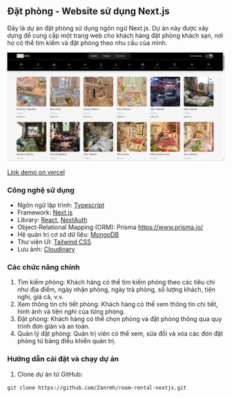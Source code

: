 ## Đặt phòng - Website sử dụng Next.js

Đây là dự án đặt phòng sử dụng ngôn ngữ Next.js. Dự án này được xây dựng để cung cấp một trang web cho khách hàng đặt phòng khách sạn, nơi họ có thể tìm kiếm và đặt phòng theo nhu cầu của mình.

![ảnh demo](./public/images/demo.png)

[Link demo on vercel](https://room-rental-orcin.vercel.app/)

### Công nghệ sử dụng

- Ngôn ngữ lập trình: [Typescript](https://www.typescriptlang.org/)
- Framework: [Next.js](https://nextjs.org/)
- Library: [React](https://react.dev/), [NextAuth](https://next-auth.js.org/)
- Object-Relational Mapping (ORM): Prisma <https://www.prisma.io/>
- Hệ quản trị cơ sở dữ liệu: [MongoDB](https://www.mongodb.com/)
- Thư viện UI: [Tailwind CSS](https://tailwindcss.com/)
- Lưu ảnh: [Cloudinary](https://cloudinary.com/)

### Các chức năng chính

1. Tìm kiếm phòng: Khách hàng có thể tìm kiếm phòng theo các tiêu chí như địa điểm, ngày nhận phòng, ngày trả phòng, số lượng khách, tiện nghi, giá cả, v.v.
2. Xem thông tin chi tiết phòng: Khách hàng có thể xem thông tin chi tiết, hình ảnh và tiện nghi của từng phòng.
3. Đặt phòng: Khách hàng có thể chọn phòng và đặt phòng thông qua quy trình đơn giản và an toàn.
4. Quản lý đặt phòng: Quản trị viên có thể xem, sửa đổi và xóa các đơn đặt phòng từ bảng điều khiển quản trị.

### Hướng dẫn cài đặt và chạy dự án

1. Clone dự án từ GitHub:

```shell
git clone https://github.com/Zanrmh/room-rental-nextjs.git
```

